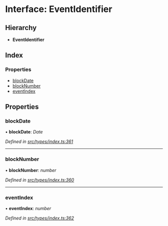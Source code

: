 # Interface: EventIdentifier

## Hierarchy

* **EventIdentifier**

## Index

### Properties

* [blockDate](eventidentifier.md#blockdate)
* [blockNumber](eventidentifier.md#blocknumber)
* [eventIndex](eventidentifier.md#eventindex)

## Properties

###  blockDate

• **blockDate**: *Date*

*Defined in [src/types/index.ts:361](https://github.com/PolymathNetwork/polymesh-sdk/blob/ffcdfce/src/types/index.ts#L361)*

___

###  blockNumber

• **blockNumber**: *number*

*Defined in [src/types/index.ts:360](https://github.com/PolymathNetwork/polymesh-sdk/blob/ffcdfce/src/types/index.ts#L360)*

___

###  eventIndex

• **eventIndex**: *number*

*Defined in [src/types/index.ts:362](https://github.com/PolymathNetwork/polymesh-sdk/blob/ffcdfce/src/types/index.ts#L362)*
